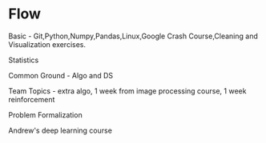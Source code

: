 # Flow

Basic - Git,Python,Numpy,Pandas,Linux,Google Crash Course,Cleaning and Visualization exercises.

Statistics

Common Ground - Algo and DS

Team Topics - extra algo, 1 week from image processing course, 1 week reinforcement

Problem Formalization

Andrew's deep learning course


